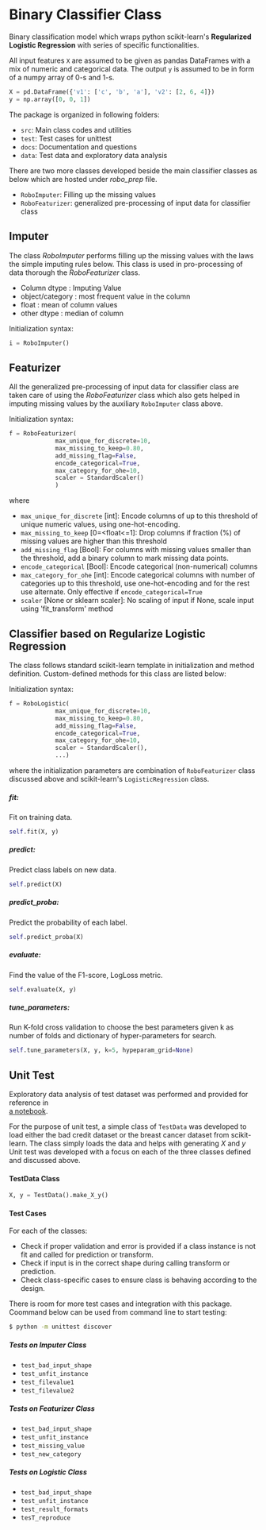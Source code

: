 # Binary Classifier Class

Binary classification model which wraps python scikit-learn's **Regularized Logistic Regression**
with series of specific functionalities. 

All input features `X` are assumed to be given as pandas DataFrames 
with a mix of numeric and categorical data. The output `y` is assumed to be in form of a numpy array of 0-s and 1-s.
```python
X = pd.DataFrame({'v1': ['c', 'b', 'a'], 'v2': [2, 6, 4]}) 
y = np.array([0, 0, 1])
```
The package is organized in following folders:
 - `src`: Main class codes and utilities 
 - `test`: Test cases for unittest 
 - `docs`: Documentation and questions
 - `data`: Test data and exploratory data analysis
 
 There are two more classes developed beside the main classifier classes as below 
 which are hosted under *robo_prep* file.
 - `RoboImputer`: Filling up the missing values
 - `RoboFeaturizer`: generalized pre-processing of input data for classifier class
 
## Imputer
The class *RoboImputer* performs filling up the missing values with the laws the simple imputing rules below.
This class is used in pro-processing of data thorough the *RoboFeaturizer* class.   
 - Column dtype    :   Imputing Value
 - object/category :   most frequent value in the column
 - float           :   mean of column values
 - other dtype     :   median of column
 
 Initialization syntax:
```python
i = RoboImputer()
```  

## Featurizer
All the generalized pre-processing of input data for classifier class are taken care of using 
the *RoboFeaturizer* class which also gets helped in imputing missing values by the auxiliary 
`RoboImputer` class above.

Initialization syntax: 
```python
f = RoboFeaturizer(
             max_unique_for_discrete=10,
             max_missing_to_keep=0.80,
             add_missing_flag=False,
             encode_categorical=True,
             max_category_for_ohe=10,
             scaler = StandardScaler()
             )
```
where 
 - `max_unique_for_discrete` [int]: Encode columns of up to this threshold of unique numeric values, using one-hot-encoding.  
 - `max_missing_to_keep` [0=<float<=1]: Drop columns if fraction (%) of missing values are higher than this threshold
 - `add_missing_flag` [Bool]: For columns with missing values smaller than the threshold, add a binary column to mark missing data points. 
 - `encode_categorical` [Bool]: Encode categorical (non-numerical) columns
 - `max_category_for_ohe` [int]: Encode categorical columns with number of categories up to this threshold, use one-hot-encoding and for the rest use alternate. Only effective if `encode_categorical=True` 
 -  `scaler` [None or sklearn scaler]:  No scaling of input if None, scale input using 'fit_transform' method



## Classifier based on Regularize Logistic Regression
The class follows standard scikit-learn template in initialization and method definition.
Custom-defined methods for this class are listed below:

Initialization syntax: 
```python
f = RoboLogistic(
             max_unique_for_discrete=10,
             max_missing_to_keep=0.80,
             add_missing_flag=False,
             encode_categorical=True,
             max_category_for_ohe=10,
             scaler = StandardScaler(),
             ...)
```
where the initialization parameters are combination of `RoboFeaturizer` class discussed above and 
scikit-learn's `LogisticRegression` class.
 
##### fit: 
Fit on training data.
```python
self.fit(X, y)
```
##### predict:
Predict class labels on new data.
```python
self.predict(X)
```
##### predict_proba:
Predict the probability of each label.
```python
self.predict_proba(X)
```

##### evaluate:
Find the value of the F1-score, LogLoss metric.
```python
self.evaluate(X, y)
```
##### tune_parameters:
Run K-fold cross validation to choose the best parameters given k as number of folds and 
dictionary of hyper-parameters for search.
```python
self.tune_parameters(X, y, k=5, hypeparam_grid=None)
```

## Unit Test
Exploratory data analysis of test dataset was performed and provided for reference in  
[a notebook](../data/EDA.ipynb).

For the purpose of unit test, a simple class of `TestData` was developed to load either the bad credit dataset or 
the breast cancer dataset from scikit-learn. The class simply loads the data and helps with generating *X* and *y*
Unit test was developed with a focus on each of the three classes defined and discussed above. 

#### TestData Class
```python
X, y = TestData().make_X_y()
```

#### Test Cases
For each of the classes:
- Check if proper validation and error is provided if a class instance is not fit and called for prediction or transform. 
- Check if input is in the correct shape during calling transform or prediction.
- Check class-specific cases to ensure class is behaving according to the design.

There is room for more test cases and integration with this package. 
Coommand below can be used from command line to start testing: 
```cmd
$ python -m unittest discover
```

##### Tests on Imputer Class
 - `test_bad_input_shape`
 - `test_unfit_instance`
 - `test_filevalue1`
 - `test_filevalue2`

##### Tests on Featurizer Class
 - `test_bad_input_shape`
 - `test_unfit_instance`
 - `test_missing_value`
 - `test_new_category`

##### Tests on Logistic Class
 - `test_bad_input_shape`
 - `test_unfit_instance`
 - `test_result_formats`
 - `tesT_reproduce`